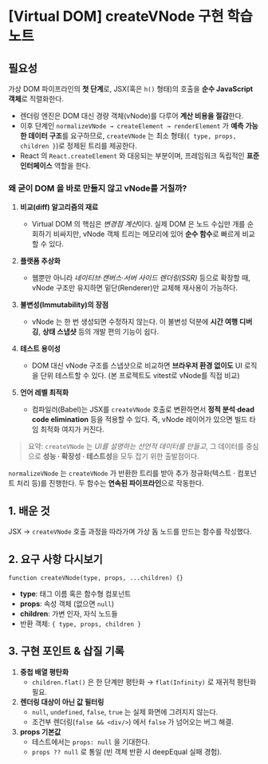 # [Virtual DOM] createVNode 구현 학습 노트

## 필요성

가상 DOM 파이프라인의 **첫 단계**로, JSX(혹은 `h()` 형태)의 호출을 **순수 JavaScript 객체**로 직렬화한다.

- 렌더링 엔진은 DOM 대신 경량 객체(vNode)를 다루어 **계산 비용을 절감**한다.
- 이후 단계인 `normalizeVNode → createElement → renderElement` 가 **예측 가능한 데이터 구조**를 요구하므로, `createVNode` 는 최소 형태(`{ type, props, children }`)로 정제된 트리를 제공한다.
- React 의 `React.createElement` 와 대응되는 부분이며, 프레임워크 독립적인 **표준 인터페이스** 역할을 한다.

### 왜 굳이 DOM 을 바로 만들지 않고 vNode를 거칠까?

1. **비교(diff) 알고리즘의 재료**
   - Virtual DOM 의 핵심은 *변경점 계산*이다. 실제 DOM 은 노드 수십만 개를 순회하기 비싸지만, vNode 객체 트리는 메모리에 있어 **순수 함수**로 빠르게 비교할 수 있다.

2. **플랫폼 추상화**
   - 웹뿐만 아니라 _네이티브_·_캔버스_·_서버 사이드 렌더링(SSR)_ 등으로 확장할 때, vNode 구조만 유지하면 밑단(Renderer)만 교체해 재사용이 가능하다.

3. **불변성(Immutability)의 장점**
   - vNode 는 한 번 생성되면 수정하지 않는다. 이 불변성 덕분에 **시간 여행 디버깅**, **상태 스냅샷** 등의 개발 편의 기능이 쉽다.

4. **테스트 용이성**
   - DOM 대신 vNode 구조를 스냅샷으로 비교하면 **브라우저 환경 없이도** UI 로직을 단위 테스트할 수 있다. (본 프로젝트도 vitest로 vNode를 직접 비교)

5. **언어 레벨 최적화**
   - 컴파일러(Babel)는 JSX를 `createVNode` 호출로 변환하면서 **정적 분석**·**dead code elimination** 등을 적용할 수 있다. 즉, vNode 레이어가 있으면 빌드 타임 최적화 여지가 커진다.

> 요약: `createVNode` 는 _UI를 설명하는 선언적 데이터를 만들고_, 그 데이터를 중심으로 **성능 · 확장성 · 테스트성**을 모두 잡기 위한 출발점이다.

`normalizeVNode` 는 `createVNode` 가 반환한 트리를 받아 추가 정규화(텍스트 · 컴포넌트 처리 등)를 진행한다. 두 함수는 **연속된 파이프라인**으로 작동한다.

## 1. 배운 것

JSX → `createVNode` 호출 과정을 따라가며 가상 돔 노드를 만드는 함수를 작성했다.

## 2. 요구 사항 다시보기

```
function createVNode(type, props, ...children) {}
```

- **type**: 태그 이름 혹은 함수형 컴포넌트
- **props**: 속성 객체 (없으면 `null`)
- **children**: 가변 인자, 자식 노드들
- 반환 객체: `{ type, props, children }`

## 3. 구현 포인트 & 삽질 기록

1. **중첩 배열 평탄화**
   - `children.flat()` 은 한 단계만 평탄화 → `flat(Infinity)` 로 재귀적 평탄화 필요.
2. **렌더링 대상이 아닌 값 필터링**
   - `null`, `undefined`, `false`, `true` 는 실제 화면에 그려지지 않는다.
   - 조건부 렌더링(`false && <div/>`) 에서 `false` 가 넘어오는 버그 해결.
3. **props 기본값**
   - 테스트에서는 `props: null` 을 기대한다.
   - `props ?? null` 로 통일 (빈 객체 반환 시 deepEqual 실패 경험).
